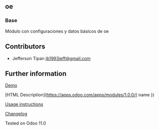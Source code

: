 oe
----

### Base

Módulo con configuraciones y datos básicos de oe


Contributors
----
- Jefferson Tipan <jb1993jeff@gmail.com>


Further information
----

[Demo](https://demo.oe.systems)

[HTML Description](https://apps.odoo.com/apps/modules/1.0.0/{ name })

[Usage instructions](./doc/index.rst)

[Changelog](./doc/changelog.rst)

Tested on Odoo 11.0